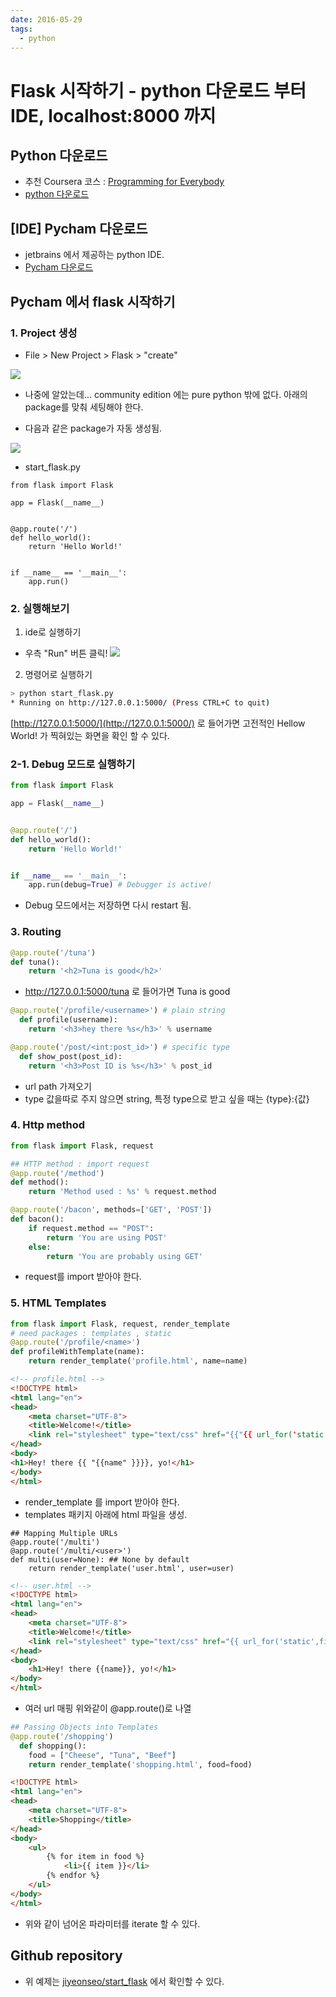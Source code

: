 ```yaml
---
date: 2016-05-29
tags: 
  - python
---
```


# Flask 시작하기 - python 다운로드 부터 IDE, localhost:8000 까지

## Python 다운로드
- 추천 Coursera 코스 : <a href="https://www.coursera.org/learn/python">Programming for Everybody</a>
- <a href="https://www.python.org/downloads/">python 다운로드</a>

## [IDE] Pycham 다운로드
- jetbrains 에서 제공하는 python IDE.
- <a href="https://www.jetbrains.com/pycharm/download/">Pycham 다운로드</a>

## Pycham 에서 flask 시작하기

### 1. Project 생성

- File > New Project > Flask > "create"

![](@assets/20160529/pycham1.png)
- 나중에 알았는데... community edition 에는 pure python 밖에 없다. 아래의 package를 맞춰 세팅해야 한다.

- 다음과 같은 package가 자동 생성됨.

![](@assets/20160529/pycham2.png)
- start_flask.py

```
from flask import Flask

app = Flask(__name__)


@app.route('/')
def hello_world():
    return 'Hello World!'


if __name__ == '__main__':
    app.run()

```

### 2. 실행해보기

1. ide로 실행하기
- 우측 "Run" 버튼 클릭!
![](@assets/20160529/pycham3.png)

2. 명령어로 실행하기

```sh
> python start_flask.py
* Running on http://127.0.0.1:5000/ (Press CTRL+C to quit)
```

[http://127.0.0.1:5000/](http://127.0.0.1:5000/) 로 들어가면 고전적인 Hellow World! 가 찍혀있는 화면을 확인 할 수 있다.

### 2-1. Debug 모드로 실행하기
```py
from flask import Flask

app = Flask(__name__)


@app.route('/')
def hello_world():
    return 'Hello World!'


if __name__ == '__main__':
    app.run(debug=True) # Debugger is active!

```

- Debug 모드에서는 저장하면 다시 restart 됨.

### 3. Routing

```py
@app.route('/tuna')
def tuna():
    return '<h2>Tuna is good</h2>'

```
- http://127.0.0.1:5000/tuna 로 들어가면 Tuna is good

```py
@app.route('/profile/<username>') # plain string
  def profile(username):
    return '<h3>hey there %s</h3>' % username

@app.route('/post/<int:post_id>') # specific type
  def show_post(post_id):
    return '<h3>Post ID is %s</h3>' % post_id
```
- url path 가져오기
- type 값을따로 주지 않으면 string, 특정 type으로 받고 싶을 때는 {type}:{값}

### 4. Http method
```py
from flask import Flask, request

## HTTP method : import request
@app.route('/method')
def method():
    return 'Method used : %s' % request.method

@app.route('/bacon', methods=['GET', 'POST'])
def bacon():
    if request.method == "POST":
        return 'You are using POST'
    else:
        return 'You are probably using GET'
```
- request를 import 받아야 한다.

### 5. HTML Templates
```py
from flask import Flask, request, render_template
# need packages : templates , static
@app.route('/profile/<name>')
def profileWithTemplate(name):
    return render_template('profile.html', name=name)

```

```html
<!-- profile.html -->
<!DOCTYPE html>
<html lang="en">
<head>
    <meta charset="UTF-8">
    <title>Welcome!</title>
    <link rel="stylesheet" type="text/css" href="{{"{{ url_for('static',filename='style.css')"}}}} " /> <!-- dynamic generate path-->
</head>
<body>
<h1>Hey! there {{ "{{name" }}}}, yo!</h1>
</body>
</html>
```

- render_template 를 import 받아야 한다.
- templates 패키지 아래에 html 파일을 생성.

```
## Mapping Multiple URLs
@app.route('/multi')
@app.route('/multi/<user>')
def multi(user=None): ## None by default
    return render_template('user.html', user=user)
```

```html
<!-- user.html -->
<!DOCTYPE html>
<html lang="en">
<head>
    <meta charset="UTF-8">
    <title>Welcome!</title>
    <link rel="stylesheet" type="text/css" href="{{ url_for('static',filename='style.css') }}" /> <!-- dynamic generate path-->
</head>
<body>
    <h1>Hey! there {{name}}, yo!</h1>
</body>
</html>
```

- 여러 url 매핑 위와같이 @app.route()로 나열

```py
## Passing Objects into Templates
@app.route('/shopping')
  def shopping():
    food = ["Cheese", "Tuna", "Beef"]
    return render_template('shopping.html', food=food)

```
```html
<!DOCTYPE html>
<html lang="en">
<head>
    <meta charset="UTF-8">
    <title>Shopping</title>
</head>
<body>
    <ul>
        {% for item in food %}
            <li>{{ item }}</li>
        {% endfor %}
    </ul>
</body>
</html>
```
- 위와 같이 넘어온 파라미터를 iterate 할 수 있다.

## Github repository
- 위 예제는 [jiyeonseo/start_flask](https://github.com/jiyeonseo/start_flask) 에서 확인할 수 있다.
